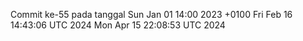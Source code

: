 Commit ke-55 pada tanggal Sun Jan 01 14:00 2023 +0100
Fri Feb 16 14:43:06 UTC 2024
Mon Apr 15 22:08:53 UTC 2024
